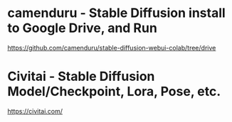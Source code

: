# camenduru - Stable Diffusion install to Google Drive, and Run
<https://github.com/camenduru/stable-diffusion-webui-colab/tree/drive>

# Civitai - Stable Diffusion Model/Checkpoint, Lora, Pose, etc.
<https://civitai.com/>
